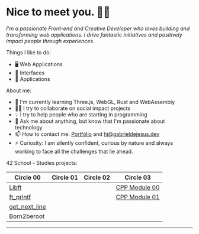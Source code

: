 # Nice to meet you. 👋🏾

*I'm a passionate Front-end and Creative Developer who loves building and transforming web applications. I drive fantastic initiatives and positively impact people through experiences.*

Things I like to do:

- 🖥 Web Applications
- 🎨 Interfaces
- 📱 Applications

About me:

- 🌱 I'm currently learning Three.js, WebGL, Rust and WebAssembly
- ✊🏽 I try to collaborate on social impact projects
- 💡 I try to help people who are starting in programming
- 💬 Ask me about anything, but know that I'm passionate about technology
- 📫 How to contact me: [Portfólio](http://gabrieldejesus.dev) and hi@gabrieldejesus.dev
- ⚡ Curiosity: I am silently confident, curious by nature and always working to face all the challenges that lie ahead.

42 School - Studies projects:

| Circle 00                                                           | Circle 01 | Circle 02 | Circle 03                                                           |
| ------------------------------------------------------------------- | --------- | --------- | ------------------------------------------------------------------- |
| [Libft](https://github.com/gabrieldejesus/42-Libft)                 |           |           | [CPP Module 00](https://github.com/gabrieldejesus/42-cpp-module-00) |
| [ft_printf](https://github.com/gabrieldejesus/42-ft_printf)         |           |           | [CPP Module 01](https://github.com/gabrieldejesus/42-cpp-module-01) |
| [get_next_line](https://github.com/gabrieldejesus/42-get_next_line) |           |           |                                                                     |
| Born2beroot                                                         |           |           |                                                                     |
---
